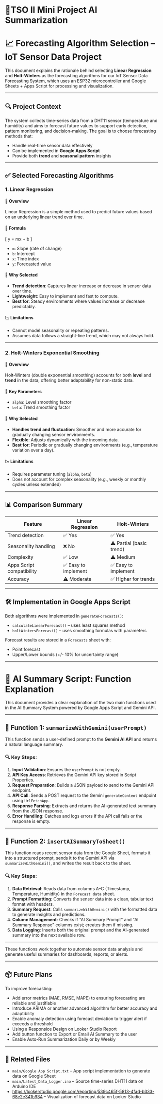 # 📡TSO II Mini Project AI Summarization

# 📈 Forecasting Algorithm Selection – IoT Sensor Data Project

This document explains the rationale behind selecting **Linear Regression** and **Holt-Winters** as the forecasting algorithms for our IoT Sensor Data Forecasting System, which uses an ESP32 microcontroller and Google Sheets + Apps Script for processing and visualization.

---

## 🔍 Project Context

The system collects time-series data from a DHT11 sensor (temperature and humidity) and aims to forecast future values to support early detection, pattern monitoring, and decision-making. The goal is to choose forecasting methods that:
- Handle real-time sensor data effectively
- Can be implemented in **Google Apps Script**
- Provide both **trend** and **seasonal pattern** insights

---

## ✅ Selected Forecasting Algorithms

### 1. **Linear Regression**

#### 📌 Overview
Linear Regression is a simple method used to predict future values based on an underlying linear trend over time.

#### 📐 Formula
\[
y = mx + b
\]

- `m`: Slope (rate of change)
- `b`: Intercept
- `x`: Time index
- `y`: Forecasted value

#### 🧠 Why Selected
- **Trend detection**: Captures linear increase or decrease in sensor data over time.
- **Lightweight**: Easy to implement and fast to compute.
- **Best for**: Steady environments where values increase or decrease predictably.

#### 📉 Limitations
- Cannot model seasonality or repeating patterns.
- Assumes data follows a straight-line trend, which may not always hold.

---

### 2. **Holt-Winters Exponential Smoothing**

#### 📌 Overview
Holt-Winters (double exponential smoothing) accounts for both **level** and **trend** in the data, offering better adaptability for non-static data.

#### 🧮 Key Parameters
- `alpha`: Level smoothing factor
- `beta`: Trend smoothing factor

#### 🧠 Why Selected
- **Handles trend and fluctuation**: Smoother and more accurate for gradually changing sensor environments.
- **Flexible**: Adjusts dynamically with the incoming data.
- **Best for**: Periodic or gradually changing environments (e.g., temperature variation over a day).

#### 📉 Limitations
- Requires parameter tuning (`alpha`, `beta`)
- Does not account for complex seasonality (e.g., weekly or monthly cycles unless extended)

---

## 📊 Comparison Summary

| Feature                  | Linear Regression      | Holt-Winters              |
|--------------------------|------------------------|---------------------------|
| Trend detection          | ✅ Yes                 | ✅ Yes                    |
| Seasonality handling     | ❌ No                  | ⚠️ Partial (basic trend)  |
| Complexity               | ✅ Low                 | ⚠️ Medium                 |
| Apps Script compatibility| ✅ Easy to implement   | ✅ Easy to implement      |
| Accuracy                 | ⚠️ Moderate            | ✅ Higher for trends      |

---

## 🛠 Implementation in Google Apps Script

Both algorithms were implemented in `generateForecasts()`:

- `calculateLinearForecast()` – uses least squares method
- `holtWintersForecast()` – uses smoothing formulas with parameters

Forecast results are stored in a `Forecasts` sheet with:
- Point forecast
- Upper/Lower bounds (+/- 10% for uncertainty range)

---


# 📘 AI Summary Script: Function Explanation

This document provides a clear explanation of the two main functions used in the AI Summary System powered by Google Apps Script and Gemini API.

---

## 🧠 Function 1: `summarizeWithGemini(userPrompt)`

This function sends a user-defined prompt to the **Gemini AI API** and returns a natural language summary.

### 🔍 Key Steps:
1. **Input Validation**: Ensures the `userPrompt` is not empty.
2. **API Key Access**: Retrieves the Gemini API key stored in Script Properties.
3. **Request Preparation**: Builds a JSON payload to send to the Gemini API endpoint.
4. **API Call**: Sends a POST request to the Gemini `generateContent` endpoint using `UrlFetchApp`.
5. **Response Parsing**: Extracts and returns the AI-generated text summary from the JSON response.
6. **Error Handling**: Catches and logs errors if the API call fails or the response is empty.

---

## 📄 Function 2: `insertAISummaryToSheet()`

This function reads recent sensor data from the Google Sheet, formats it into a structured prompt, sends it to the Gemini API via `summarizeWithGemini()`, and writes the result back to the sheet.

### 🔍 Key Steps:
1. **Data Retrieval**: Reads data from columns A–C (Timestamp, Temperature, Humidity) in the `Forecast data` sheet.
2. **Prompt Formatting**: Converts the sensor data into a clean, tabular text format with headers.
3. **Summary Request**: Calls `summarizeWithGemini()` with the formatted data to generate insights and predictions.
4. **Column Management**: Checks if "AI Summary Prompt" and "AI Summary Response" columns exist; creates them if missing.
5. **Data Logging**: Inserts both the original prompt and the AI-generated summary into the next available row.

---

These functions work together to automate sensor data analysis and generate useful summaries for dashboards, reports, or alerts.

---

## 📦 Future Plans
To improve forecasting:
- Add error metrics (MAE, RMSE, MAPE) to ensuring forecasting are reliable and justifiable
- Introduce ARIMA or another advanced algorithm for better accuracy and adaptibility
- Enable anomaly detection using forecast deviation to trigger alert if exceeds a threshold
- Using a Responsice Design on Looker Studio Report
- Add button function to Export or Email AI Summary to the user
- Enable Auto-Run Summarization Daily or by Weekly

---

## 📁 Related Files
- `main/Google App Script.txt` – App script implementation to generate data on Google Sheet
- `main/Latest_Data_Logger.ino` – Source time-series DHT11 data on Arduino IDE
- https://lookerstudio.google.com/reporting/539c465f-5813-4fad-b333-68e2e341b934 – Visualization of forecast data on Looker Studio
